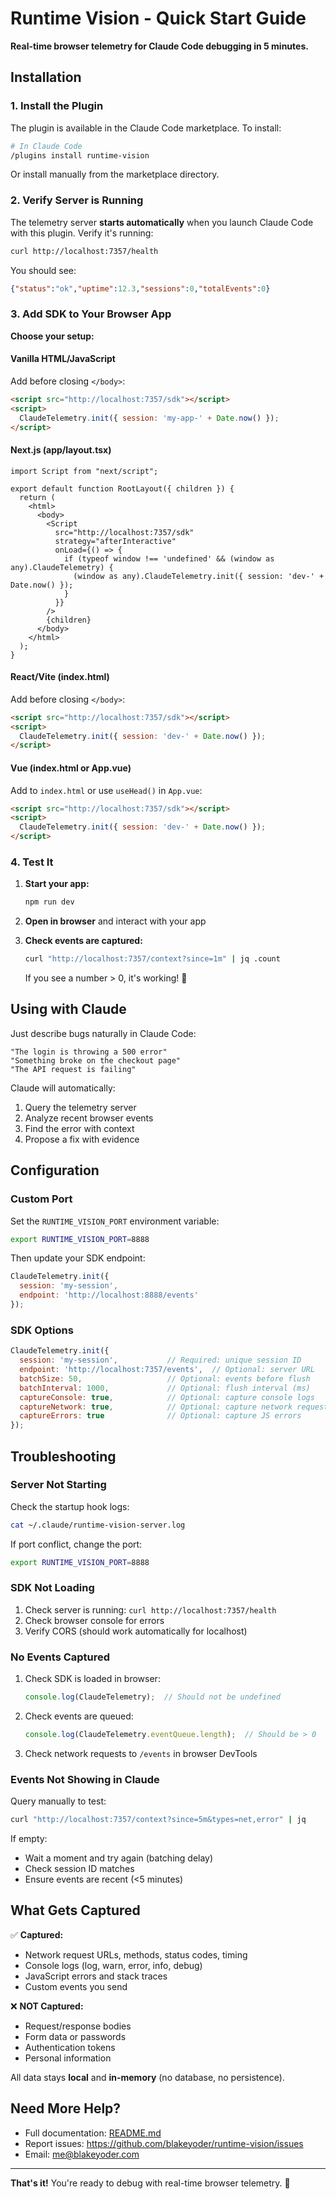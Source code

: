 # Runtime Vision - Quick Start Guide

**Real-time browser telemetry for Claude Code debugging in 5 minutes.**

## Installation

### 1. Install the Plugin

The plugin is available in the Claude Code marketplace. To install:

```bash
# In Claude Code
/plugins install runtime-vision
```

Or install manually from the marketplace directory.

### 2. Verify Server is Running

The telemetry server **starts automatically** when you launch Claude Code with this plugin. Verify it's running:

```bash
curl http://localhost:7357/health
```

You should see:
```json
{"status":"ok","uptime":12.3,"sessions":0,"totalEvents":0}
```

### 3. Add SDK to Your Browser App

**Choose your setup:**

#### Vanilla HTML/JavaScript
Add before closing `</body>`:
```html
<script src="http://localhost:7357/sdk"></script>
<script>
  ClaudeTelemetry.init({ session: 'my-app-' + Date.now() });
</script>
```

#### Next.js (app/layout.tsx)
```tsx
import Script from "next/script";

export default function RootLayout({ children }) {
  return (
    <html>
      <body>
        <Script
          src="http://localhost:7357/sdk"
          strategy="afterInteractive"
          onLoad={() => {
            if (typeof window !== 'undefined' && (window as any).ClaudeTelemetry) {
              (window as any).ClaudeTelemetry.init({ session: 'dev-' + Date.now() });
            }
          }}
        />
        {children}
      </body>
    </html>
  );
}
```

#### React/Vite (index.html)
Add before closing `</body>`:
```html
<script src="http://localhost:7357/sdk"></script>
<script>
  ClaudeTelemetry.init({ session: 'dev-' + Date.now() });
</script>
```

#### Vue (index.html or App.vue)
Add to `index.html` or use `useHead()` in `App.vue`:
```html
<script src="http://localhost:7357/sdk"></script>
<script>
  ClaudeTelemetry.init({ session: 'dev-' + Date.now() });
</script>
```

### 4. Test It

1. **Start your app:**
   ```bash
   npm run dev
   ```

2. **Open in browser** and interact with your app

3. **Check events are captured:**
   ```bash
   curl "http://localhost:7357/context?since=1m" | jq .count
   ```

   If you see a number > 0, it's working! 🎉

## Using with Claude

Just describe bugs naturally in Claude Code:

```
"The login is throwing a 500 error"
"Something broke on the checkout page"
"The API request is failing"
```

Claude will automatically:
1. Query the telemetry server
2. Analyze recent browser events
3. Find the error with context
4. Propose a fix with evidence

## Configuration

### Custom Port

Set the `RUNTIME_VISION_PORT` environment variable:

```bash
export RUNTIME_VISION_PORT=8888
```

Then update your SDK endpoint:
```javascript
ClaudeTelemetry.init({
  session: 'my-session',
  endpoint: 'http://localhost:8888/events'
});
```

### SDK Options

```javascript
ClaudeTelemetry.init({
  session: 'my-session',           // Required: unique session ID
  endpoint: 'http://localhost:7357/events',  // Optional: server URL
  batchSize: 50,                   // Optional: events before flush
  batchInterval: 1000,             // Optional: flush interval (ms)
  captureConsole: true,            // Optional: capture console logs
  captureNetwork: true,            // Optional: capture network requests
  captureErrors: true              // Optional: capture JS errors
});
```

## Troubleshooting

### Server Not Starting

Check the startup hook logs:
```bash
cat ~/.claude/runtime-vision-server.log
```

If port conflict, change the port:
```bash
export RUNTIME_VISION_PORT=8888
```

### SDK Not Loading

1. Check server is running: `curl http://localhost:7357/health`
2. Check browser console for errors
3. Verify CORS (should work automatically for localhost)

### No Events Captured

1. Check SDK is loaded in browser:
   ```javascript
   console.log(ClaudeTelemetry);  // Should not be undefined
   ```

2. Check events are queued:
   ```javascript
   console.log(ClaudeTelemetry.eventQueue.length);  // Should be > 0
   ```

3. Check network requests to `/events` in browser DevTools

### Events Not Showing in Claude

Query manually to test:
```bash
curl "http://localhost:7357/context?since=5m&types=net,error" | jq
```

If empty:
- Wait a moment and try again (batching delay)
- Check session ID matches
- Ensure events are recent (<5 minutes)

## What Gets Captured

✅ **Captured:**
- Network request URLs, methods, status codes, timing
- Console logs (log, warn, error, info, debug)
- JavaScript errors and stack traces
- Custom events you send

❌ **NOT Captured:**
- Request/response bodies
- Form data or passwords
- Authentication tokens
- Personal information

All data stays **local** and **in-memory** (no database, no persistence).

## Need More Help?

- Full documentation: [README.md](README.md)
- Report issues: https://github.com/blakeyoder/runtime-vision/issues
- Email: me@blakeyoder.com

---

**That's it!** You're ready to debug with real-time browser telemetry. 🚀
